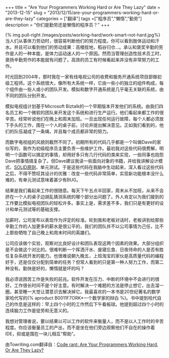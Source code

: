+++
title = "Are Your Programmers Working Hard or Are They Lazy"
date = "2013-12-15"
slug = "2013/12/15/are-your-programmers-working-hard-or-are-they-lazy"
categories = ["翻译"]
tags =["程序员","懒惰","勤劳"]
description = "你们是勤劳还是懒惰的程序员？"
+++

{% img pull-right /images/posts/working-hard/work-smart-not-hard.jpg%}
当人们从事体力劳动时，很容易判断他们的努力程度。你可以看到肢体运动和汗水。并且可以看到他们的劳动成果：高楼拔地，稻谷归仓...。承认和褒奖辛勤的劳作是人的一种本能，是体力运动迷人的一个原因。然而当管理创造性技术员工时，褒扬辛勤劳作的本能就有问题了。高效的员工有时候看起来并没有非常努力的工作。

时光回到2004年，那时我在一家有线电视公司的收费和服务开通系统项目部做初级工程师。这个系统很大，像所有大系统一样，它由一些小的独立的组件构成，每个组件由一些人或小的团队开发。模拟和数字开通系统是几乎毫无关联的系统，由不同的团队分别开发。

模拟电视组计划基于Microsoft Biztalk的一个早期版本开发他们的系统。由我们四名员工和一个微软的团队来开发这个系统和进行生产运行。他们看起来都工作的很辛苦。经常听说他们在晚上和周末加班。一旦出现任何运行故障，每个人都必须放下手头的工作，围在一个人的桌子前，讨论并提出解决意见。正如我们看到的，他们的队伍凝成了一条绳，并且每个成员都非常的努力。

而数字电视组的风貌则截然不同了。初期所有的代码几乎都是一个叫做Dave的家伙写的，我作为初级程序员主要负责一些维护工作。最初我对这些代码很费解，明明一个函数可以搞定的事情，却用好多只有几行代码的类来实现，一些同事也抱怨Dave把事情搞复杂了。但Dave建议我读一些面向对象的书籍，并给我讲解设计模式、[SOLID原则][2]、单元测试。于是这些代码在我脑中生动起来，深入看过这些代码之后，不得不赞叹其设计的优雅：改变一些代码非常简单，实现新功能根本没什么难的，有单元测试意味着甚少有BUG。

结果是我们看起来工作的很随意。每天下午五点半回家，周末从不加班，从来不会挤在一个人的桌子边胡乱猜测系统的哪个部分出问题了。外人肯定以为我们接到的工作要比模拟电视团队的轻松许多。事实上是，需求差不多，我们只是有更好的设计和单元测试等的基础支撑。

加薪时，公司宣布以表现作为评定的标准。轮到我和老板对话时，老板讲到给那些辛勤工作的人加更多的薪水是很公平的，我们的团队并不以公司事情为己任，比不上那些牺牲了自己晚上和周末时间的英雄们。

公司应该做个实验，观察对比良好设计和团队表现这两个因素的效果。大部分组织是不会做这个对比的。很难判断一个挥洒汗水、废寝忘食、日夜待命的人是否有胜任复杂系统开发的能力。也很难说朝九晚五，上班淘宝的家伙是高质量代码的编程好手，还是仅仅分配到简单的任务？但常人看到的只是第一种人努力工作，而第二种没有。勤快是好的，懒惰就是坏的吗？

我必须说困苦工作是失败的前兆。软件开发在压力、中断的环境中不会进行的很好。工作很长时间不是个好主意。有时解决一个难题的方法是停止想它，出去溜一圈，甚至睡一大觉让潜意识去解决掉它。我最喜欢的一本书是20世纪著名的数学家哈代写的{% aproduct B0011F7ORK*一个数学家的辩白 %}。书中提到哈代自己的作息是这样的：早上四个小时的工作然后下午看板球。他提到超过四个小时的连续脑力工作是徒劳和无意义的。

我想对管理者说，要以结果以可以工作的软件来衡量人，而不是以人工作时的辛苦程度。你应该衡量员工的产出，而不是坐在他们旁边观察他们不自在的操作着IDE，抑或是围在一块儿相互“帮助”。


由Towriting.com翻译自：[Code rant: Are Your Programmers Working Hard, Or Are They Lazy?][1]

[1]: http://mikehadlow.blogspot.com/2013/12/are-your-programmers-working-hard-or.html
[2]: http://en.wikipedia.org/wiki/SOLID_(object-oriented_design)
